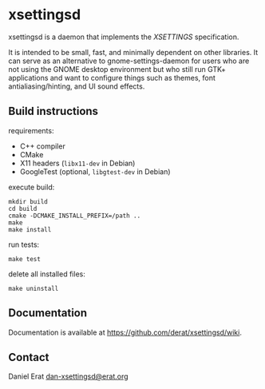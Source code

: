 # xsettingsd

xsettingsd is a daemon that implements the *XSETTINGS* specification.

It is intended to be small, fast, and minimally dependent on other
libraries.  It can serve as an alternative to gnome-settings-daemon for
users who are not using the GNOME desktop environment but who still run
GTK+ applications and want to configure things such as themes, font
antialiasing/hinting, and UI sound effects.

## Build instructions

requirements:

* C++ compiler
* CMake
* X11 headers (`libx11-dev` in Debian)
* GoogleTest (optional, `libgtest-dev` in Debian)

execute build:

```
mkdir build
cd build
cmake -DCMAKE_INSTALL_PREFIX=/path ..
make
make install
```

run tests:

```
make test
```

delete all installed files:

```
make uninstall
```

## Documentation

Documentation is available at https://github.com/derat/xsettingsd/wiki.

## Contact

Daniel Erat <dan-xsettingsd@erat.org>
